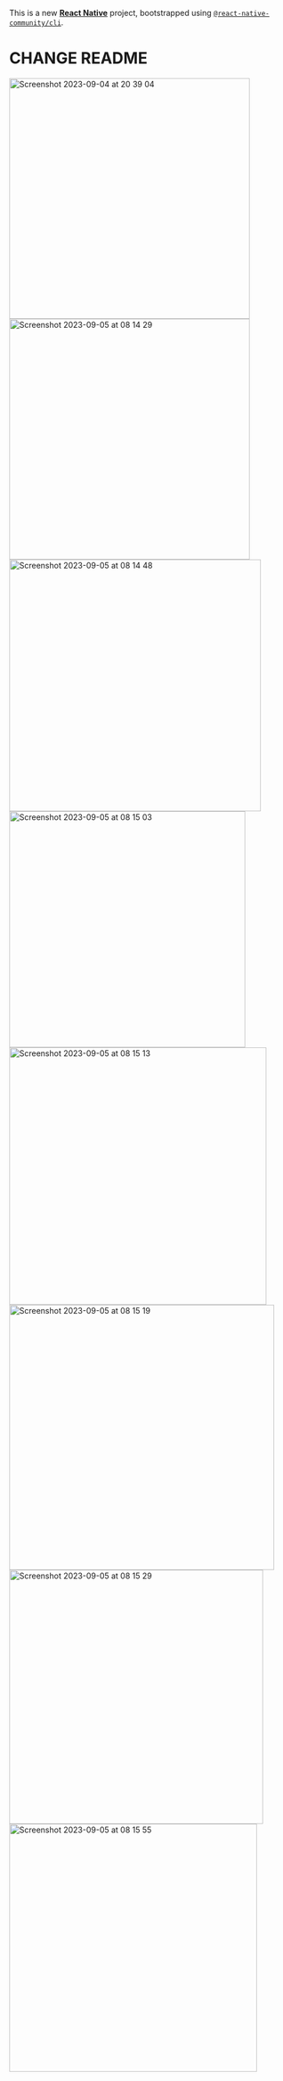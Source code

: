 This is a new [**React Native**](https://reactnative.dev) project, bootstrapped using [`@react-native-community/cli`](https://github.com/react-native-community/cli).

# CHANGE README
<img width="432" alt="Screenshot 2023-09-04 at 20 39 04" src="https://github.com/hau2012/test_NEXLE/assets/144076805/fd441a41-5a8b-4139-be9d-d5ac454dd810">
<img width="432" alt="Screenshot 2023-09-05 at 08 14 29" src="https://github.com/hau2012/test_NEXLE/assets/144076805/cf9b6b52-c259-4872-b7e5-c22ccc7140ad">
<img width="452" alt="Screenshot 2023-09-05 at 08 14 48" src="https://github.com/hau2012/test_NEXLE/assets/144076805/a307a7b6-7663-436a-b6b6-45765bb89bb3">
<img width="424" alt="Screenshot 2023-09-05 at 08 15 03" src="https://github.com/hau2012/test_NEXLE/assets/144076805/7ef8f56d-4fcd-47e2-b30c-0781d0f7c79e">
<img width="462" alt="Screenshot 2023-09-05 at 08 15 13" src="https://github.com/hau2012/test_NEXLE/assets/144076805/933e7902-1242-48f5-97b6-3cadb313bd6e">
<img width="476" alt="Screenshot 2023-09-05 at 08 15 19" src="https://github.com/hau2012/test_NEXLE/assets/144076805/2fab5d94-e8ee-4d84-a8e7-ab9d4569863a">
<img width="456" alt="Screenshot 2023-09-05 at 08 15 29" src="https://github.com/hau2012/test_NEXLE/assets/144076805/c4fba721-a232-46db-89dc-991d79520b82">
<img width="445" alt="Screenshot 2023-09-05 at 08 15 55" src="https://github.com/hau2012/test_NEXLE/assets/144076805/27c04ee8-34ce-417c-a91c-717781795c48">
